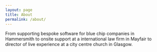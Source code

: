 ```yaml
---
layout: page
title: About
permalink: /about/
---
```


From supporting bespoke software for blue chip companies in Hammersmith to onsite support at a international law firm in Mayfair to director of live experience at a city centre church in Glasgow.